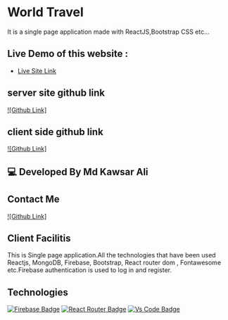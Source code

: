 
# World Travel

It is a single page application made with ReactJS,Bootstrap CSS etc...

## Live Demo of this website :

- [Live Site Link](https://world-travel-7c11d.web.app/)

## server site github link
[![Github Link]](https://github.com/kawsaralidev/world-travel-server)

## client side github link
[![Github Link]](https://github.com/kawsaralidev/world-travel-client)

## 💻 Developed By Md Kawsar Ali
## Contact Me
[![Github Link]](https://github.com/kawsaralidev)

## Client Facilitis
This is Single page application.All the technologies that have been used Reactjs, MongoDB, Firebase, Bootstrap, React router dom , Fontawesome etc.Firebase authentication is used to log in and register.
## Technologies
[![Firebase Badge](https://img.shields.io/badge/Firebase-FFCB2B?style=for-the-badge&logo=firebase&logoColor=white)](https://github.com/kawsaralidev)
[![React Router Badge](https://img.shields.io/badge/React_Router-CA4245?style=for-the-badge&logo=react-router&logoColor=white)](https://github.com/kawsaralidev)
[![Vs Code Badge](https://img.shields.io/badge/Visual_Studio_Code-0078D6?style=for-the-badge&logo=visualstudiocode&logoColor=white)](https://github.com/kawsaralidev)
